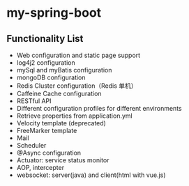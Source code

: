 # my-spring-boot

## Functionality List
- Web configuration and static page support 
- log4j2 configuration
- mySql and myBatis configuration
- mongoDB configuration
- Redis Cluster configuration（Redis 单机）
- Caffeine Cache configuration
- RESTful API
- Different configuration profiles for different environments
- Retrieve properties from application.yml
- Velocity template (deprecated)
- FreeMarker template
- Mail
- Scheduler
- @Async configuration
- Actuator: service status monitor
- AOP, intercepter
- websocket: server(java) and client(html with vue.js)
